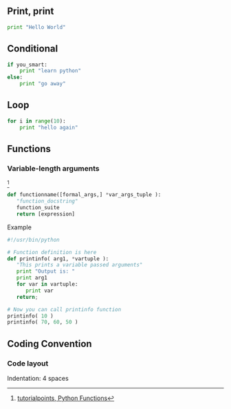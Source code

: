 ## Print, print

```python
print "Hello World"
```

## Conditional

```python
if you_smart:
    print "learn python"
else:
    print "go away"
```

## Loop

```python
for i in range(10):
    print "hello again"
```

## Functions

### Variable-length arguments

[^1]

```python
def functionname([formal_args,] *var_args_tuple ):
   "function_docstring"
   function_suite
   return [expression]
```

Example

```python
#!/usr/bin/python

# Function definition is here
def printinfo( arg1, *vartuple ):
   "This prints a variable passed arguments"
   print "Output is: "
   print arg1
   for var in vartuple:
      print var
   return;

# Now you can call printinfo function
printinfo( 10 )
printinfo( 70, 60, 50 )

```

## Coding Convention

### Code layout

Indentation: 4 spaces

[^1]: [tutorialpoints, Python Functions](http://www.tutorialspoint.com/python/python_functions.htm)